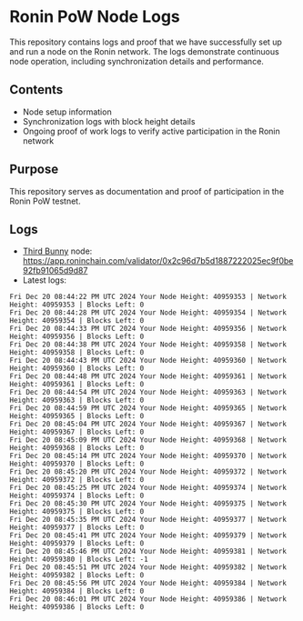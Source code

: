 # Ronin PoW Node Logs

This repository contains logs and proof that we have successfully set up and run a node on the Ronin network. The logs demonstrate continuous node operation, including synchronization details and performance.

## Contents

- Node setup information
- Synchronization logs with block height details
- Ongoing proof of work logs to verify active participation in the Ronin network

## Purpose

This repository serves as documentation and proof of participation in the Ronin PoW testnet.

## Logs

- [Third Bunny](https://thirdbunny.xyz/) node: https://app.roninchain.com/validator/0x2c96d7b5d1887222025ec9f0be92fb91065d9d87
- Latest logs:
```
Fri Dec 20 08:44:22 PM UTC 2024 Your Node Height: 40959353 | Network Height: 40959353 | Blocks Left: 0
Fri Dec 20 08:44:28 PM UTC 2024 Your Node Height: 40959354 | Network Height: 40959354 | Blocks Left: 0
Fri Dec 20 08:44:33 PM UTC 2024 Your Node Height: 40959356 | Network Height: 40959356 | Blocks Left: 0
Fri Dec 20 08:44:38 PM UTC 2024 Your Node Height: 40959358 | Network Height: 40959358 | Blocks Left: 0
Fri Dec 20 08:44:43 PM UTC 2024 Your Node Height: 40959360 | Network Height: 40959360 | Blocks Left: 0
Fri Dec 20 08:44:48 PM UTC 2024 Your Node Height: 40959361 | Network Height: 40959361 | Blocks Left: 0
Fri Dec 20 08:44:54 PM UTC 2024 Your Node Height: 40959363 | Network Height: 40959363 | Blocks Left: 0
Fri Dec 20 08:44:59 PM UTC 2024 Your Node Height: 40959365 | Network Height: 40959365 | Blocks Left: 0
Fri Dec 20 08:45:04 PM UTC 2024 Your Node Height: 40959367 | Network Height: 40959367 | Blocks Left: 0
Fri Dec 20 08:45:09 PM UTC 2024 Your Node Height: 40959368 | Network Height: 40959368 | Blocks Left: 0
Fri Dec 20 08:45:14 PM UTC 2024 Your Node Height: 40959370 | Network Height: 40959370 | Blocks Left: 0
Fri Dec 20 08:45:20 PM UTC 2024 Your Node Height: 40959372 | Network Height: 40959372 | Blocks Left: 0
Fri Dec 20 08:45:25 PM UTC 2024 Your Node Height: 40959374 | Network Height: 40959374 | Blocks Left: 0
Fri Dec 20 08:45:30 PM UTC 2024 Your Node Height: 40959375 | Network Height: 40959375 | Blocks Left: 0
Fri Dec 20 08:45:35 PM UTC 2024 Your Node Height: 40959377 | Network Height: 40959377 | Blocks Left: 0
Fri Dec 20 08:45:41 PM UTC 2024 Your Node Height: 40959379 | Network Height: 40959379 | Blocks Left: 0
Fri Dec 20 08:45:46 PM UTC 2024 Your Node Height: 40959381 | Network Height: 40959380 | Blocks Left: -1
Fri Dec 20 08:45:51 PM UTC 2024 Your Node Height: 40959382 | Network Height: 40959382 | Blocks Left: 0
Fri Dec 20 08:45:56 PM UTC 2024 Your Node Height: 40959384 | Network Height: 40959384 | Blocks Left: 0
Fri Dec 20 08:46:01 PM UTC 2024 Your Node Height: 40959386 | Network Height: 40959386 | Blocks Left: 0
```
